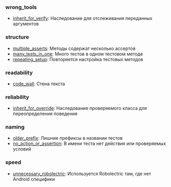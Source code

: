 ### wrong_tools
- [inherit_for_verify](src/test/java/wrong_tools/inherit_for_verify): Наследование для отслеживания переданных аргументов
### structure
- [multiple_asserts](src/test/java/structure/multiple_asserts): Методы содержат несколько ассертов
- [many_tests_in_one](src/test/java/structure/many_tests_in_one): Много тестов в одном тестовом методе
- [repeating_setup](src/test/java/structure/repeating_setup): Повторяется настройка тестовых методов
### readability
- [code_wall](src/test/java/readability/code_wall): Стена текста
### reliability
- [inherit_for_override](src/test/java/reliability/inherit_for_override): Наследование проверяемого класса для переопределения поведения
### naming
- [older_prefix](src/test/java/naming/older_prefix): Лишние префиксы в названии тестов
- [no_action_or_assertion](src/test/java/naming/no_action_or_assertion): В имени теста нет действия или проверяемых условий
### speed
- [unnecessary_robolectric](src/test/java/speed/unnecessary_robolectric): Используется Robolectric там, где нет Android специфики
